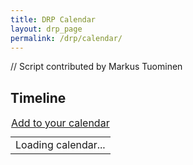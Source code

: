 ```yaml
---
title: DRP Calendar
layout: drp_page
permalink: /drp/calendar/
---
```

// Script contributed by Markus Tuominen
<h2 class="mb-3">Timeline</h2>

<table class="table table-striped">
    <caption style="caption-side: top;"><a href="https://calendar.google.com/calendar/u/0/r?cid=c_428da1776779765e670bf757dffa8c89156532333693ea77794fbac9b58e8b67@group.calendar.google.com" rel="external noopener" target="_blank">Add to your calendar</a></caption>
    <tbody id="event-content">
        <tr class="font-weight-bold">
            <td>
                Loading calendar...
            </td>
        </tr>
    </tbody>
</table>

<script type="text/javascript">
    const API_KEY = 'AIzaSyA7Uka7Cbx7SPTWqDn52Nw9XPAe1kdQZxs';
    const DISCOVERY_DOC = 'https://www.googleapis.com/discovery/v1/apis/calendar/v3/rest';
    const CALENDAR_ID = 'c_428da1776779765e670bf757dffa8c89156532333693ea77794fbac9b58e8b67@group.calendar.google.com';


    function gapiLoaded() {
      gapi.load('client', initializeGapiClient);
    }

    async function initializeGapiClient() {
      try {
        await gapi.client.init({
          apiKey: API_KEY,
          discoveryDocs: [DISCOVERY_DOC],
        });
      } catch (err) {
        console.error(err.message)
        document.getElementById('event-content').innerHTML = `<tr class="font-weight-bold"><td>Failed to initialize calendar API</td></tr>`;
        return;
      }
      gapi.client.load('calendar', 'V3', listUpcomingEvents)
    }

    async function listUpcomingEvents() {
      let response;
      try {
        const request = {
          'calendarId': CALENDAR_ID,
          'timeMin': (new Date()).toISOString(),
          'showDeleted': false,
          'singleEvents': true,
          'maxResults': 20,
          'orderBy': 'startTime',
          'timeZone': 'America/New_York',
        };
        response = await gapi.client.calendar.events.list(request);
      } catch (err) {
        console.error(err.message)
        document.getElementById('event-content').innerHTML = `<tr class="font-weight-bold"><td>Failed to load calendar</td></tr>`;
        return;
      }

      const events = response.result.items;
      if (!events || events.length == 0) {
        document.getElementById('event-content').innerHTML = `<tr class="font-weight-bold"><td>No scheduled events</td></tr>`;
        return;
      }
      const dateFormatter = new Intl.DateTimeFormat("en-US", {weekday: "short", month:"short", day:"2-digit", year:"numeric"})
      const dateTimeFormatter = new Intl.DateTimeFormat("en-US", {weekday: "short", month:"short", day:"2-digit", year:"numeric", hour:"2-digit", minute:"2-digit", timeZone: 'America/New_York'})

      const output = events.map(
          (event) => `
            <tr>
                <td>
                  <a class="font-weight-bold" href=${event.htmlLink} rel="external noopener" target="_blank">
                    <time datetime=${(new Date(event.start.date ?? event.start.dateTime)).toISOString()}>${event.start.date ? dateFormatter.format(new Date(event.start.date)) : dateTimeFormatter.format(new Date(event.start.dateTime))}</time>
                  </a>
                  <h5>${event.summary}</h5>
                  ${event.location ? `${event.location}</br>` : ''}
                  ${event.description ? `<details><summary style="display: list-item">Details</summary>${event.description}</details>` : ''}
                </td>
            </tr>
          `).join('');
      document.getElementById('event-content').innerHTML = output;
    }

  </script>

<script async defer src="https://apis.google.com/js/api.js" onload="gapiLoaded()"></script>
